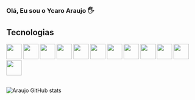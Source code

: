 ### Olá, Eu sou o Ycaro Araujo 🖐️

## Tecnologias

<div style="display: inline_block">
    <img width="40px" src="https://cdn.jsdelivr.net/gh/devicons/devicon@latest/icons/python/python-original.svg" />
    <img width="40px" src="https://cdn.jsdelivr.net/gh/devicons/devicon@latest/icons/php/php-original.svg" />
    <img width="40px" src="https://cdn.jsdelivr.net/gh/devicons/devicon@latest/icons/laravel/laravel-original.svg" />
    <img width="40px" src="https://cdn.jsdelivr.net/gh/devicons/devicon@latest/icons/vuejs/vuejs-original.svg" />
    <img width="40px" src="https://cdn.jsdelivr.net/gh/devicons/devicon@latest/icons/tailwindcss/tailwindcss-original.svg" />
    <img width="40px" src="https://cdn.jsdelivr.net/gh/devicons/devicon@latest/icons/javascript/javascript-original.svg" />
    <img width="40px" src="https://cdn.jsdelivr.net/gh/devicons/devicon@latest/icons/react/react-original.svg" />
    <img width="40px" src="https://cdn.jsdelivr.net/gh/devicons/devicon@latest/icons/nodejs/nodejs-plain-wordmark.svg" />
    <img width="40px" src="https://cdn.jsdelivr.net/gh/devicons/devicon@latest/icons/git/git-original.svg" />
    <img width="40px" src="https://cdn.jsdelivr.net/gh/devicons/devicon@latest/icons/java/java-original.svg" />
    <img width="40px" src="https://cdn.jsdelivr.net/gh/devicons/devicon@latest/icons/mysql/mysql-original.svg" />
    <img width="40px" src="https://cdn.jsdelivr.net/gh/devicons/devicon@latest/icons/insomnia/insomnia-original.svg" />
          
          
</div><br/>

![Araujo GitHub stats](https://github-readme-stats.vercel.app/api?username=YcaroArj&show_icons=true&theme=github_dark)

